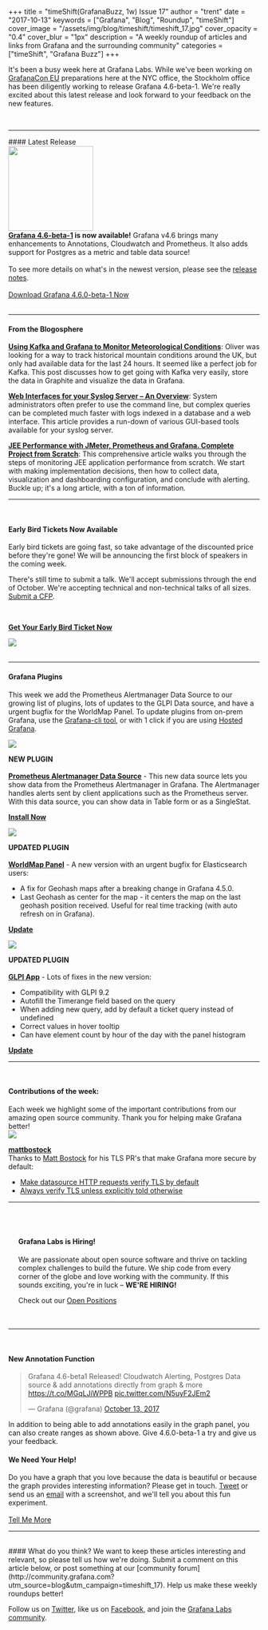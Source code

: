 +++
title = "timeShift(GrafanaBuzz, 1w) Issue 17"
author = "trent"
date = "2017-10-13"
keywords = ["Grafana", "Blog", "Roundup", "timeShift"]
cover_image = "/assets/img/blog/timeshift/timeshift_17.jpg"
cover_opacity = "0.4"
cover_blur = "1px"
description = "A weekly roundup of articles and links from Grafana and the surrounding community"
categories = ["timeShift", "Grafana Buzz"]
+++

<div class="row row--no-gutters">
	<div class="col col--sm-12">
		<p>It's been a busy week here at Grafana Labs. While we've been working on <a href="https://ti.to/grafanacon/grafanacon-eu/with/e1i8kk09ih8" target="_blank">GrafanaCon EU</a> preparations here at the NYC office, the Stockholm office has been diligently working to release Grafana 4.6-beta-1. We're really excited about this latest release and look forward to your feedback on the new features.</p>
	</div>
</div>

<br />
<hr />
#### Latest Release

<div class="row row--no-gutters blog-plugin-grid">
	<div class="col col--sm-3">
		<img src="/assets/img/blog/timeshift/grafana_release_icon.png" width="170" />
	</div>
	<div class="col col--sm-9">
		<strong><a href="https://grafana.com/grafana/download?utm_source=blog&utm_campaign=timeshift_14" target="_blank">Grafana 4.6-beta-1</a> is now available!</strong> Grafana v4.6 brings many enhancements to Annotations, Cloudwatch and Prometheus. It also adds support for Postgres as a metric and table data source!
		<br /><br />
		To see more details on what's in the newest version, please see the <a href="https://community.grafana.com/t/release-notes-v4-6-x/3179?utm_source=blog&utm_campaign=timeshift_17" target="_blank">release notes</a>.
		<br /><br />
		<a href="https://grafana.com/grafana/download?utm_source=blog&utm_campaign=timeshift_17" target="_blank" class="btn btn--primary">Download Grafana 4.6.0-beta-1 Now</a>
	</div>
</div>


<br />
<hr />


#### From the Blogosphere
[**Using Kafka and Grafana to Monitor Meteorological Conditions**](http://blog.scottlogic.com/2017/10/13/MetOfficeKafka.html): Oliver was looking for a way to track historical mountain conditions around the UK, but only had available data for the last 24 hours. It seemed like a perfect job for Kafka. This post discusses how to get going with Kafka very easily, store the data in Graphite and visualize the data in Grafana.

[**Web Interfaces for your Syslog Server – An Overview**](https://www.balabit.com/blog/web-interfaces-for-your-syslog-server-an-overview/): System administrators often prefer to use the command line, but complex queries can be completed much faster with logs indexed in a database and a web interface. This article provides a run-down of various GUI-based tools available for your syslog server.

[**JEE Performance with JMeter, Prometheus and Grafana. Complete Project from Scratch**](http://highcohesionloosecoupling.com/index.php/2017/10/08/jee-performance-jmeter-prometheus-grafana-complete-project-scratch/): This comprehensive article walks you through the steps of monitoring JEE application performance from scratch. We start with making implementation decisions, then how to collect data, visualization and dashboarding configuration, and conclude with alerting. Buckle up; it's a long article, with a ton of information.

<hr />
<br />

<div class="row row--md-gutters blog-plugin-grid">
	<div class="col col--sm-10 blog-plugin-grid__item">
		<h4>Early Bird Tickets Now Available</h4>
		<p>
			Early bird tickets are going fast, so take advantage of the discounted price before they're gone! We will be announcing the first block of speakers in the coming week.
		</p>
		<p>
			There's still time to submit a talk. We'll accept submissions through the end of October. We're accepting technical and non-technical talks of all sizes. <a href="http://grafana.com/grafanacon-cfp?utm_source=blog&utm_campaign=timeshift_17" target="_blank">Submit a CFP</a>.
		</p>
		<br />
		<p>
			<a class="btn btn--grafanacon" href="https://ti.to/grafanacon/grafanacon-eu/with/e1i8kk09ih8" target="_blank"><strong>Get Your Early Bird Ticket Now</strong></a>
		</p>
	</div>
	<div class="col col--sm-2 blog-plugin-grid__item">
		<img style="border-radius: 0;" src="/assets/img/blog/timeshift/grafanacon_eu_announcement.png" />
	</div>
</div>

<br />
<hr />

#### Grafana Plugins
This week we add the Prometheus Alertmanager Data Source to our growing list of plugins, lots of updates to the GLPI Data source, and have a urgent bugfix for the WorldMap Panel. To update plugins from on-prem Grafana, use the <a href="http://docs.grafana.org/administration/cli/#grafana-cli?utm_source=blog&utm_campaign=timeshift_16" target="_blank">Grafana-cli tool</a>, or with 1 click if you are using <a href="https://grafana.com/cloud/grafana?utm_source=blog&utm_campaign=timeshift_16" target="_blank">Hosted Grafana</a>. 


<div class="blog-plugin">
	<div class="row row--md-gutters blog-plugin-grid">
		<div class="col col--sm-2 blog-plugin-grid__item">
			<img style="border-radius: 0;" src="https://grafana.com/api/plugins/prometheus/versions/0.0.1/logos/large" />
		</div>
		<div class="col col--sm-10 blog-plugin-grid__item">
			<p>
				<div class="new-plugin-tag"><strong>NEW PLUGIN</strong></div><br/>
				<strong><a href="https://grafana.com/plugins/camptocamp-prometheus-alertmanager-datasource?utm_source=blog&utm_campaign=timeshift_17" target="_blank">Prometheus Alertmanager Data Source</a></strong> - This new data source lets you show data from the Prometheus Alertmanager in Grafana. The Alertmanager handles alerts sent by client applications such as the Prometheus server. With this data source, you can show data in Table form or as a SingleStat.
			</p>
			<p>
				<a class="btn btn-outline btn-small" href="https://grafana.com/plugins/camptocamp-prometheus-alertmanager-datasource?utm_source=blog&utm_campaign=timeshift_17" target="_blank"><strong>Install Now</strong></a>
			</p>
		</div>
	</div>
</div>

<div class="blog-plugin">
	<div class="row row--md-gutters blog-plugin-grid">
		<div class="col col--sm-2 blog-plugin-grid__item">
			<img style="border-radius: 0;" src="https://grafana.com/api/plugins/grafana-worldmap-panel/versions/0.0.20/logos/large" />
		</div>
		<div class="col col--sm-10 blog-plugin-grid__item">
			<p>
				<div class="updated-plugin-tag"><strong>UPDATED PLUGIN</strong></div><br/>
				<strong><a href="https://grafana.com/plugins/grafana-worldmap-panel?utm_source=blog&utm_campaign=timeshift_17" target="_blank">WorldMap Panel</a></strong> - A new version with an urgent bugfix for Elasticsearch users:
				<ul>
					<li>A fix for Geohash maps after a breaking change in Grafana 4.5.0.</li>
					<li>Last Geohash as center for the map - it centers the map on the last geohash position received. Useful for real time tracking (with auto refresh on in Grafana).</li>
				</ul>
			</p>
			<p>
				<a class="btn btn-outline btn-small" href="https://grafana.com/plugins/grafana-worldmap-panel?utm_source=blog&utm_campaign=timeshift_17" target="_blank"><strong>Update</strong></a>
			</p>
		</div>
	</div>
</div>

<div class="blog-plugin">
	<div class="row row--md-gutters blog-plugin-grid">
		<div class="col col--sm-2 blog-plugin-grid__item">
			<img style="border-radius: 0;" src="https://grafana.com/api/plugins/ddurieux-glpi-app/versions/1.1.0/logos/large" />
		</div>
		<div class="col col--sm-10 blog-plugin-grid__item">
			<p>
				<div class="updated-plugin-tag"><strong>UPDATED PLUGIN</strong></div><br/>
				<strong><a href="https://grafana.com/plugins/ddurieux-glpi-app?utm_source=blog&utm_campaign=timeshift_17" target="_blank">GLPI App</a></strong> - Lots of fixes in the new version:
				<ul>
					<li>Compatibility with GLPI 9.2</li>
					<li>Autofill the Timerange field based on the query</li>
					<li>When adding new query, add by default a ticket query instead of undefined</li>
					<li>Correct values in hover tooltip</li>
					<li>Can have element count by hour of the day with the panel histogram</li>
				</ul>
			</p>
			<p>
				<a class="btn btn-outline btn-small" href="https://grafana.com/plugins/ddurieux-glpi-app?utm_source=blog&utm_campaign=timeshift_17" target="_blank"><strong>Update</strong></a>
			</p>
		</div>
	</div>
</div>

<hr />
<br />

<h4>Contributions of the week:</h4>
Each week we highlight some of the important contributions from our amazing open source community. Thank you for helping make Grafana better!

<div class="blog-plugin">
	<div class="row row--md-gutters blog-plugin-grid">
		<div class="col col--sm-12 blog-plugin-grid__item">
			<div class="row row--md-gutters blog-plugin-grid">
				<div class="col col--sm-3 blog-plugin-grid__item">
					<img class="mvc" src="https://avatars3.githubusercontent.com/u/4348848?s=460&v=4" />
				</div>
				<div class="col col--sm-9 blog-plugin-grid__item">
					<p>
						<strong><a href="https://github.com/mattbostock" target="_blank">mattbostock</a></strong><br/>
						Thanks to <a href="https://github.com/mattbostock">Matt Bostock</a> for his TLS PR's that make Grafana more secure by default:
						<ul>
							<li><a href="https://github.com/grafana/grafana/pull/9377">Make datasource HTTP requests verify TLS by default</a></li>
							<li><a href="https://github.com/grafana/grafana/pull/9378">Always verify TLS unless explicitly told otherwise</a></li>
						</ul>
					</p>
				</div>
			</div>
		</div>
	</div>
</div>

<hr />
<br />

<div style=" padding: 20px; background: url(/assets/img/blog/timeshift/polygon_texture_black.jpg); background-size: cover; border-radius: 4px;">
	<h4>Grafana Labs is Hiring!</h4>
	<p>We are passionate about open source software and thrive on tackling complex challenges to build the future. We ship code from every corner of the globe and love working with the community. If this sounds exciting, you're in luck – <strong>WE'RE HIRING!</strong></p>
	<p>Check out our <a class="btn btn-outline" href="https://grafana.com/about/hiring?utm_source=blog&utm_campaign=timeshift_17" target="_blank">Open Positions</a></p>
</div>

<hr />
<br />


<div>
	<div class="row row--md-gutters">
		<div class="col col--sm-5">
			<h4>New Annotation Function</h4>
			<blockquote class="twitter-tweet" data-lang="en"><p lang="en" dir="ltr">Grafana 4.6-beta1 Released! Cloudwatch Alerting, Postgres Data source &amp; add annotations directly from graph &amp; more <a href="https://t.co/MGqLJiWPPB">https://t.co/MGqLJiWPPB</a> <a href="https://t.co/N5uyF2JEm2">pic.twitter.com/N5uyF2JEm2</a></p>&mdash; Grafana (@grafana) <a href="https://twitter.com/grafana/status/918796181135912960?ref_src=twsrc%5Etfw">October 13, 2017</a></blockquote>
			<script async src="//platform.twitter.com/widgets.js" charset="utf-8"></script>
			<p>In addition to being able to add annotations easily in the graph panel, you can also create ranges as shown above. Give 4.6.0-beta-1 a try and give us your feedback.</p>
		</div>
		<div class="col col--sm-6 col--sm-offset-1">
			<h4>We Need Your Help!</h4>
			Do you have a graph that you love because the data is beautiful or because the graph provides interesting information? Please get in touch. <a href="https://twitter.com/intent/tweet?text=Hey%20%40grafana, I want to know what your experiment is all about.">Tweet</a> or send us an <a href="mailto:hello@grafana.com">email</a> with a screenshot, and we'll tell you about this fun experiment.<br /><br />
			<a class="btn btn-outline" href="mailto:hello@grafana.com">Tell Me More</a>
		</div>
	</div>
</div>





<hr />
<br />
#### What do you think?
We want to keep these articles interesting and relevant, so please tell us how we're doing. Submit a comment on this article below, or post something at our [community forum](http://community.grafana.com?utm_source=blog&utm_campaign=timeshift_17). Help us make these weekly roundups better!

Follow us on [Twitter](http://twitter.com/grafana), like us on [Facebook](http://facebook.com/grafana), and join the [Grafana Labs community](http://grafana.com/signup?utm_source=blog&utm_campaign=timeshift_16).



